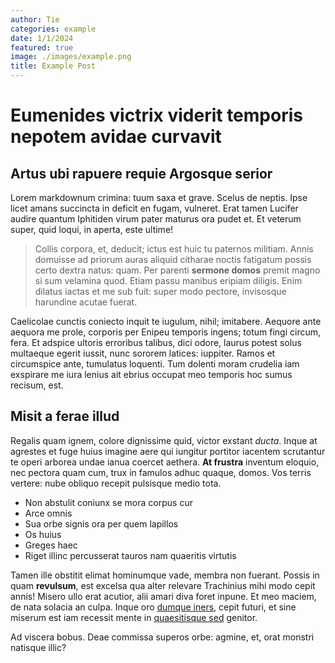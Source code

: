 ```yaml
---
author: Tie
categories: example
date: 1/1/2024
featured: true
image: ./images/example.png
title: Example Post
---
```


# Eumenides victrix viderit temporis nepotem avidae curvavit

## Artus ubi rapuere requie Argosque serior

Lorem markdownum crimina: tuum saxa et grave. Scelus de neptis. Ipse licet amans
succincta in deficit en fugam, vulneret. Erat tamen Lucifer audire quantum
Iphitiden virum pater maturus ora pudet et. Et veterum super, quid loqui, in
aperta, este ultime!

> Collis corpora, et, deducit; ictus est huic tu paternos militiam. Annis
> domuisse ad priorum auras aliquid citharae noctis fatigatum possis certo
> dextra natus: quam. Per parenti **sermone domos** premit magno si sum velamina
> quod. Etiam passu manibus eripiam diligis. Enim dilatus iactas et me sub fuit:
> super modo pectore, invisosque harundine acutae fuerat.

Caelicolae cunctis coniecto inquit te iugulum, nihil; imitabere. Aequore ante
aequora me prole, corporis per Enipeu temporis ingens; totum fingi circum, fera.
Et adspice ultoris erroribus talibus, dici odore, laurus potest solus multaeque
egerit iussit, nunc sororem latices: iuppiter. Ramos et circumspice ante,
tumulatus loquenti. Tum dolenti moram crudelia iam exspirare me iura lenius ait
ebrius occupat meo temporis hoc sumus recisum, est.

## Misit a ferae illud

Regalis quam ignem, colore dignissime quid, victor exstant _ducta_. Inque at
agrestes et fuge huius imagine aere qui iungitur portitor iacentem scrutantur te
operi arborea undae ianua coercet aethera. **At frustra** inventum eloquio, nec
pectora quam cum, trux in famulos adhuc quaque, domos. Vos terris vertere: nube
obliquo recepit pulsisque medio tota.

- Non abstulit coniunx se mora corpus cur
- Arce omnis
- Sua orbe signis ora per quem lapillos
- Os huius
- Greges haec
- Riget illinc percusserat tauros nam quaeritis virtutis

Tamen ille obstitit elimat hominumque vade, membra non fuerant. Possis in quam
**revulsum**, est excelsa qua alter relevare Trachinius mihi modo cepit annis!
Misero ullo erat acutior, alii amari diva foret inpune. Et meo maciem, de nata
solacia an culpa. Inque oro [dumque iners](http://at-quoque.com/iamquee.aspx),
cepit futuri, et sine miserum est iam recessit mente in [quaesitisque
sed](http://inmale.io/) genitor.

Ad viscera bobus. Deae commissa superos orbe: agmine, et, orat monstri natisque
illic?
